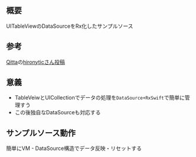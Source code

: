 ## 概要
UITableViewのDataSourceをRx化したサンプルソース

## 参考
[Qitta](http://qiita.com/hironytic/items/71bc729abe73ab9f0879)の[hironyticさん投稿](http://qiita.com/hironytic)

## 意義
- TableVeiwとUICollectionでデータの処理を`DataSource+RxSwift`で簡単に管理すう
- この後独自なDataSourceも対応する

## サンプルソース動作
簡単にVM - DataSource構造でデータ反映・リセットする

